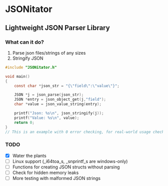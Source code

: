 # JSONitator
## Lightweight JSON Parser Library

### What can it do?
1. Parse json files/strings of any sizes
2. Stringify JSON

```c
#include "JSONitator.h"

void main()
{
    const char *json_str = "{\"field\":\"value\"}";

    JSON *j = json_parse(json_str);
    JSON *entry = json_object_get(j,"field");
    char *value = json_value_string(entry);

    printf("Json: %s\n", json_stringify(j));
    printf("Value: %s\n", value);
    return 0;
}
// This is an example with 0 error checking, for real-world usage check example.c
```

### TODO
- [x] Water the plants
- [ ] Linux support (_i64toa_s, _snprintf_s are windows-only)
- [ ] Functions for creating JSON structs without parsing
- [ ] Check for hidden memory leaks
- [ ] More testing with malformed JSON strings